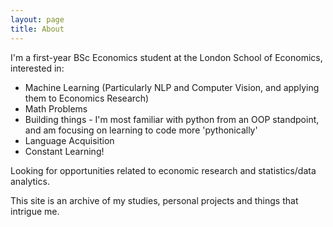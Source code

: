 ```yaml
---
layout: page
title: About
---
```


I'm a first-year BSc Economics student at the London School of Economics, interested in:

* Machine Learning (Particularly NLP and Computer Vision, and applying them to Economics Research)
* Math Problems
* Building things - I'm most familiar with python from an OOP standpoint, and am focusing on learning to code more 'pythonically'
* Language Acquisition
* Constant Learning!

Looking for opportunities related to economic research and statistics/data analytics.

This site is an archive of my studies, personal projects and things that intrigue me.
